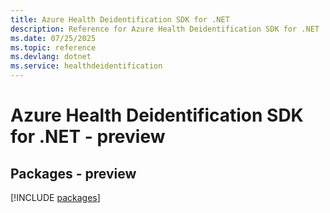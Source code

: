 ```yaml
---
title: Azure Health Deidentification SDK for .NET
description: Reference for Azure Health Deidentification SDK for .NET
ms.date: 07/25/2025
ms.topic: reference
ms.devlang: dotnet
ms.service: healthdeidentification
---
```

# Azure Health Deidentification SDK for .NET - preview
## Packages - preview
[!INCLUDE [packages](health-deidentification-index.md)]